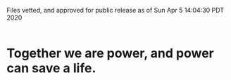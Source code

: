 Files vetted, and approved for public release as of Sun Apr  5 14:04:30 PDT 2020<br><br><h1>Together we are power, and power can save a life.</h1>
